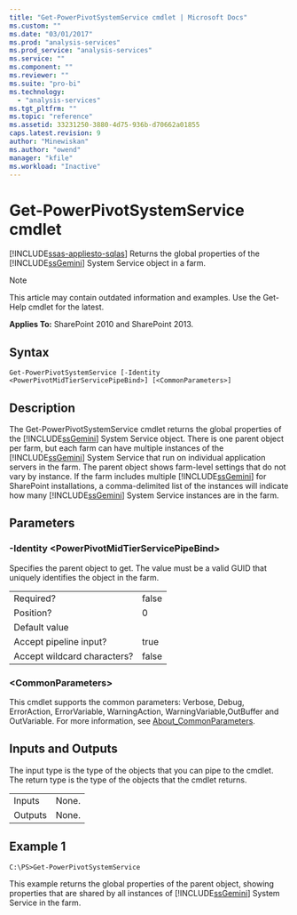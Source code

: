 ```yaml
---
title: "Get-PowerPivotSystemService cmdlet | Microsoft Docs"
ms.custom: ""
ms.date: "03/01/2017"
ms.prod: "analysis-services"
ms.prod_service: "analysis-services"
ms.service: ""
ms.component: ""
ms.reviewer: ""
ms.suite: "pro-bi"
ms.technology: 
  - "analysis-services"
ms.tgt_pltfrm: ""
ms.topic: "reference"
ms.assetid: 33231250-3880-4d75-936b-d70662a01855
caps.latest.revision: 9
author: "Minewiskan"
ms.author: "owend"
manager: "kfile"
ms.workload: "Inactive"
---
```

# Get-PowerPivotSystemService cmdlet
[!INCLUDE[ssas-appliesto-sqlas](../../includes/ssas-appliesto-sqlas.md)]
  Returns the global properties of the [!INCLUDE[ssGemini](../../includes/ssgemini-md.md)] System Service object in a farm. 

>[!NOTE] 
>This article may contain outdated information and examples. Use the Get-Help cmdlet for the latest.
  
 **Applies To:** SharePoint 2010 and SharePoint 2013.  
  
## Syntax  
  
```  
Get-PowerPivotSystemService [-Identity <PowerPivotMidTierServicePipeBind>] [<CommonParameters>]  
```  
  
## Description  
 The Get-PowerPivotSystemService cmdlet returns the global properties of the [!INCLUDE[ssGemini](../../includes/ssgemini-md.md)] System Service object. There is one parent object per farm, but each farm can have multiple instances of the [!INCLUDE[ssGemini](../../includes/ssgemini-md.md)] System Service that run on individual application servers in the farm. The parent object shows farm-level settings that do not vary by instance. If the farm includes multiple [!INCLUDE[ssGemini](../../includes/ssgemini-md.md)] for SharePoint installations, a comma-delimited list of the instances will indicate how many [!INCLUDE[ssGemini](../../includes/ssgemini-md.md)] System Service instances are in the farm.  
  
## Parameters  
  
### -Identity \<PowerPivotMidTierServicePipeBind>  
 Specifies the parent object to get. The value must be a valid GUID that uniquely identifies the object in the farm.  
  
|||  
|-|-|  
|Required?|false|  
|Position?|0|  
|Default value||  
|Accept pipeline input?|true|  
|Accept wildcard characters?|false|  
  
### \<CommonParameters>  
 This cmdlet supports the common parameters: Verbose, Debug, ErrorAction, ErrorVariable, WarningAction, WarningVariable,OutBuffer and OutVariable. For more information, see [About_CommonParameters](http://go.microsoft.com/fwlink/?linkID=227825).  
  
## Inputs and Outputs  
 The input type is the type of the objects that you can pipe to the cmdlet. The return type is the type of the objects that the cmdlet returns.  
  
|||  
|-|-|  
|Inputs|None.|  
|Outputs|None.|  
  
## Example 1  
  
```  
C:\PS>Get-PowerPivotSystemService  
```  
  
 This example returns the global properties of the parent object, showing properties that are shared by all instances of [!INCLUDE[ssGemini](../../includes/ssgemini-md.md)] System Service in the farm.  
  
  
